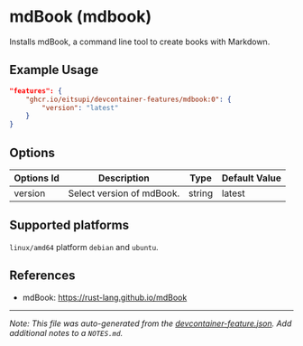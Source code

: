 
# mdBook (mdbook)

Installs mdBook, a command line tool to create books with Markdown.

## Example Usage

```json
"features": {
    "ghcr.io/eitsupi/devcontainer-features/mdbook:0": {
        "version": "latest"
    }
}
```

## Options

| Options Id | Description | Type | Default Value |
|-----|-----|-----|-----|
| version | Select version of mdBook. | string | latest |

<!-- markdownlint-disable MD041 -->

## Supported platforms

`linux/amd64` platform `debian` and `ubuntu`.

## References

- mdBook: <https://rust-lang.github.io/mdBook>


---

_Note: This file was auto-generated from the [devcontainer-feature.json](https://github.com/eitsupi/devcontainer-features/blob/main/src/mdbook/devcontainer-feature.json).  Add additional notes to a `NOTES.md`._
